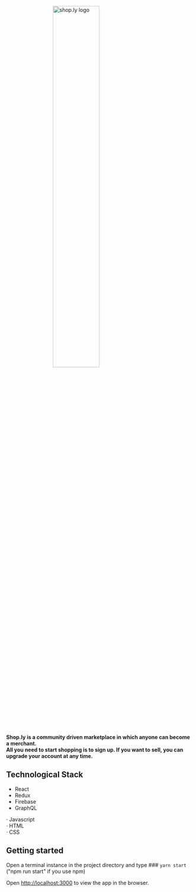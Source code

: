 <img src="https://github.com/stanislav623/shoply/blob/master/src/assets/logo.jpeg" alt="shop.ly logo" style="display: block;
  margin-left: auto;
  margin-right: auto;
  width: 50%;">

<p><b>Shop.ly is a community driven marketplace in which anyone can become a merchant. <br /> 
All you need to start shopping is to sign up. 
If you want to sell, you can upgrade your account at any time.</b></p>

## Technological Stack

- React
- Redux
- Firebase
- GraphQL

· Javascript <br /> 
· HTML <br /> 
· CSS <br /> 

## Getting started

Open a terminal instance in the project directory and type ### `yarn start` ("npm run start" if you use npm)

Open [http://localhost:3000](http://localhost:3000) to view the app in the browser.
